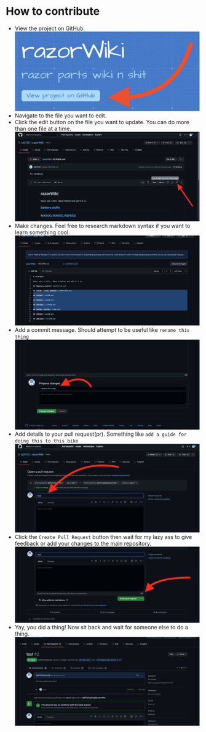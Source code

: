 # How to contribute

* View the project on GitHub. ![View on GitHub button](./images/contributing/8ABF4377-DCB6-4F11-8A7F-5E295029AC22.jpeg)
* Navigate to the file you want to edit.
* Click the edit button on the file you want to update.  You can do more than one file at a time. ![edit](./images/contributing/1editButton.png)
* Make changes.  Feel free to research markdown syntax if you want to learn something cool.![change stuff](./images/contributing/2changeStuff.png)
* Add a commit message.  Should attempt to be useful like `rename this thing`![commitMessage](./images/contributing/3commitMessage.png)
* Add details to your pull request(pr).  Something like `add a guide for doing this to this bike`![prDeets](./images/contributing/4pullRequestDeets.png)
* Click the `Create Pull Request` button then wait for my lazy ass to give feedback or add your changes to the main repository. ![prButton](./images/contributing/5createPRButton.png)
* Yay, you did a thing!  Now sit back and wait for someone else to do a thing. ![yay](./images/contributing/6yayPr.png)

